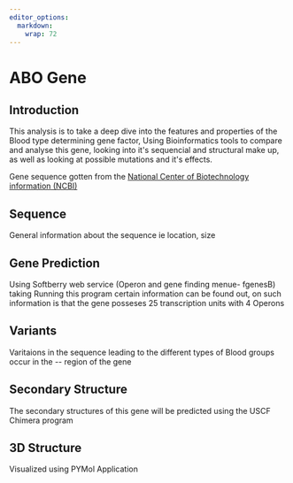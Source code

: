 ```yaml
---
editor_options: 
  markdown: 
    wrap: 72
---
```


# ABO Gene

## Introduction

This analysis is to take a deep dive into the features and properties of
the Blood type determining gene factor, Using Bioinformatics tools to
compare and analyse this gene, looking into it's sequencial and
structural make up, as well as looking at possible mutations and it's
effects.

Gene sequence gotten from the [National Center of Biotechnology information (NCBI)](https://www.ncbi.nlm.nih.gov/)
## Sequence
General information about the sequence ie location, size 
## Gene Prediction
Using Softberry web service (Operon and gene finding menue- fgenesB) taking 
Running this program certain information can be found out, on such information is that the gene posseses 25 transcription units with 4 Operons

## Variants
Varitaions in the sequence leading to the different types of Blood groups occur in the -- region of the gene 

## Secondary Structure
The secondary structures of this gene will be predicted using the USCF Chimera program 

## 3D Structure
Visualized using PYMol Application